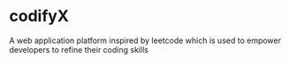 # codifyX
A web application platform inspired by leetcode which is used to empower developers to refine their coding skills 
